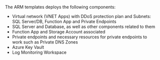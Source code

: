The ARM templates deploys the following components: 
- Virtual network (VNET Apps) with DDoS protection plan and Subnets: SQL Server/DB, Function App and Private Endpoints
- SQL Server and Database, as well as other components related to them
- Function App and Storage Account associated
- Private endpoints and necessary resources for private endpoints to work such as Private DNS Zones
- Azure Key Vault
- Log Monitoring Workspace 

